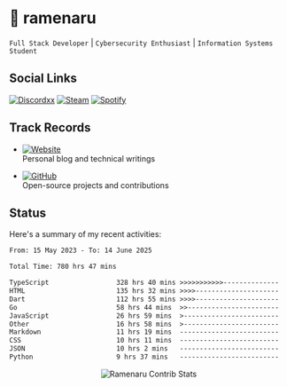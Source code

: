 # 🍜 ramenaru

`Full Stack Developer` | `Cybersecurity Enthusiast` | `Information Systems Student`

## Social Links
[![Discordxx](https://img.shields.io/badge/Discord-7289da?style=flat&logo=discord&logoColor=white)](https://discordapp.com/users/503291004200157185)
[![Steam](https://img.shields.io/badge/Steam-1b2838?style=flat&logo=steam&logoColor=white)](https://steamcommunity.com/id/ramenaru)
[![Spotify](https://img.shields.io/badge/Spotify-1ED760?logo=spotify&logoColor=white)](https://open.spotify.com/user/zehfiusachi8zilte5bqkjl2l)

## Track Records
- [![Website](https://img.shields.io/badge/Websites-FF7139?style=for-the-badge&logo=ghost&logoColor=white)](https://ramenaru.me)  
  Personal blog and technical writings

- [![GitHub](https://img.shields.io/badge/Github_Projects-181717?style=for-the-badge&logo=github&logoColor=white)](https://github.com/ramenaru)  
  Open-source projects and contributions

## Status

Here's a summary of my recent activities:

<!--START_SECTION:waka-->

```txt
From: 15 May 2023 - To: 14 June 2025

Total Time: 780 hrs 47 mins

TypeScript                 328 hrs 40 mins >>>>>>>>>>>--------------   42.09 %
HTML                       135 hrs 32 mins >>>>---------------------   17.36 %
Dart                       112 hrs 55 mins >>>>---------------------   14.46 %
Go                         58 hrs 44 mins  >>-----------------------   07.52 %
JavaScript                 26 hrs 59 mins  >------------------------   03.46 %
Other                      16 hrs 58 mins  >------------------------   02.17 %
Markdown                   11 hrs 19 mins  -------------------------   01.45 %
CSS                        10 hrs 11 mins  -------------------------   01.31 %
JSON                       10 hrs 2 mins   -------------------------   01.29 %
Python                     9 hrs 37 mins   -------------------------   01.23 %
```

<!--END_SECTION:waka-->

<div style="text-align: center;">
   <img align="center" src="https://github-readme-streak-stats.herokuapp.com/?user=Ramenaru&theme=dark&card_width=520" alt="Ramenaru Contrib Stats" />
</div>

